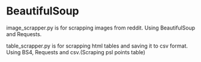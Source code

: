 # BeautifulSoup
image_scrapper.py is for scrapping images from reddit. Using BeautifulSoup and Requests.


table_scrapper.py is for scrapping html tables and saving it to csv format. Using BS4, Requests and csv.(Scraping psl points table)  
